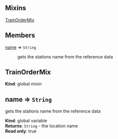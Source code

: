 ## Mixins

<dl>
<dt><a href="#TrainOrderMix">TrainOrderMix</a></dt>
<dd></dd>
</dl>

## Members

<dl>
<dt><a href="#name">name</a> ⇒ <code>String</code></dt>
<dd><p>gets the stations name from the reference data</p>
</dd>
</dl>

<a name="TrainOrderMix"></a>

## TrainOrderMix
**Kind**: global mixin  
<a name="name"></a>

## name ⇒ <code>String</code>
gets the stations name from the reference data

**Kind**: global variable  
**Returns**: <code>String</code> - the location name  
**Read only**: true  
